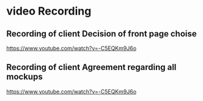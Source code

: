# video Recording

## Recording of client Decision of front page choise
https://www.youtube.com/watch?v=-C5EQKm9J6o

## Recording of client Agreement regarding all mockups
https://www.youtube.com/watch?v=-C5EQKm9J6o

